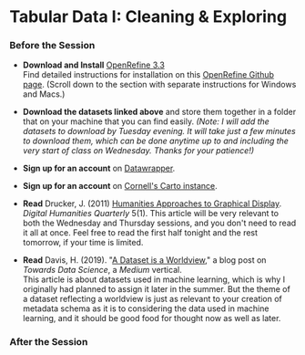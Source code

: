 # Tabular Data I: Cleaning & Exploring

### Before the Session

* **Download and Install** [OpenRefine 3.3](https://openrefine.org/download.html)  
Find detailed instructions for installation on this [OpenRefine Github page](https://github.com/OpenRefine/OpenRefine/wiki/Installation-Instructions). (Scroll down to the section with separate instructions for Windows and Macs.) 

* **Download the datasets linked above** and store them together in a folder that on your machine that you can find easily. *(Note: I will add the datasets to download by Tuesday evening. It will take just a few minutes to download them, which can be done anytime up to and including the very start of class on Wednesday. Thanks for your patience!)*

* **Sign up for an account** on [Datawrapper](https://datawrapper.de).

* **Sign up for an account** on [Cornell's Carto instance](https://cornell.carto.com/signup).

* **Read** Drucker, J. (2011) [Humanities Approaches to Graphical Display](http://www.digitalhumanities.org//dhq/vol/5/1/000091/000091.html). *Digital Humanities Quarterly* 5(1).
This article will be very relevant to both the Wednesday and Thursday sessions, and you don't need to read it all at once. Feel free to read the first half tonight and the rest tomorrow, if your time is limited. 

* **Read** Davis, H. (2019). "[A Dataset is a Worldview](https://towardsdatascience.com/a-dataset-is-a-worldview-5328216dd44d)," a blog post on *Towards Data Science*, a *Medium* vertical.  
This article is about datasets used in machine learning, which is why I originally had planned to assign it later in the summer. But the theme of a dataset reflecting a worldview is just as relevant to your creation of metadata schema as it is to considering the data used in machine learning, and it should be good food for thought now as well as later.

### After the Session
